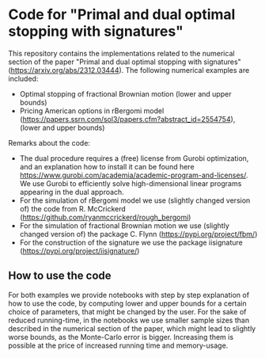 # Code for "Primal and dual optimal stopping with signatures"
This repository contains the implementations related to the numerical section of the paper "Primal and dual optimal stopping with signatures" (https://arxiv.org/abs/2312.03444).
The following numerical examples are included:
- Optimal stopping of fractional Brownian motion (lower and upper bounds)
- Pricing American options in rBergomi model (https://papers.ssrn.com/sol3/papers.cfm?abstract_id=2554754), (lower and upper bounds)

Remarks about the code:
- The dual procedure requires a (free) license from Gurobi optimization, and an explanation how to install it can be found here https://www.gurobi.com/academia/academic-program-and-licenses/. We use Gurobi to efficiently solve high-dimensional linear programs appearing in the dual approach.
- For the simulation of rBergomi model we use (slightly changed version of) the code from R. McCrickerd (https://github.com/ryanmccrickerd/rough_bergomi)
- For the simulation of fractional Brownian motion we use (slightly changed version of) the package C. Flynn (https://pypi.org/project/fbm/)
- For the construction of the signature we use the package iisignature (https://pypi.org/project/iisignature/)
## How to use the code

For both examples we provide notebooks with step by step explanation of how to use the code, by computing lower and upper bounds for a certain choice of parameters, that might be changed by the user. For the sake of reduced running-time, in the notebooks we use smaller sample sizes than described in the numerical section of the paper, which might lead to slightly worse bounds, as the Monte-Carlo error is bigger. Increasing them is possible at the price of increased running time and memory-usage. 
